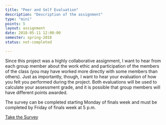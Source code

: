 ```yaml
---
title: "Peer and Self Evaluation"
description: "Description of the assignment"
type: "mini"
points: 5
layout: assignment
date: 2018-05-11 12:00:00
semester: spring-2018
status: not-completed

---
```


Since this project was a highly collaborative assignment, I want to hear from each group member about the work ethic and participation of the members of the class (you may have worked more directly with some members than others).  Just as importantly, though, I want to hear your evaluation of how you felt you performed during the project.  Both evaluations will be used to calculate your assessment grade, and it is possible that group members will have different points awarded.

The survey can be completed starting Monday of finals week and must be completed by Friday of finals week at 5 p.m.

<a class="button button-small" href="https://kent.qualtrics.com/jfe/form/SV_3fl2tkuoQeNyYyV">Take the Survey</a>
